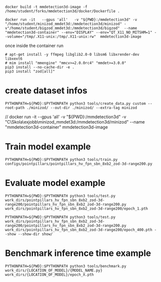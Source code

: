 ```shell
docker build -t mmdetection3d-image -f /home/student/forks/mmdetection3d/docker/Dockerfile .
```


```shell
docker run -it   --gpus 'all'   -v "${PWD}:/mmdetection3d" -v "/home/student/minizod_mmdet3d:/mmdetection3d/minizod" -v"/home/student/bigzod_mmdet3d:/mmdetection3d/bigzod"  --name "mmdetection3d-container" --env="DISPLAY" --env="QT_X11_NO_MITSHM=1" --volume="/tmp/.X11-unix:/tmp/.X11-unix:rw"  mmdetection3d-image
```

once inside the container run
```shell
# apt-get install -y ffmpeg libglib2.0-0 libsm6 libxrender-dev libxext6  
# mim install "mmengine" "mmcv>=2.0.0rc4" "mmdet>=3.0.0"
pip3 install --no-cache-dir -e .
pip3 install "zod[all]"
```

# create dataset infos
```shell
PYTHONPATH=${PWD}:$PYTHONPATH python3 tools/create_data.py custom --root-path ./minizod/ --out-dir ./minizod/ --extra-tag minizod
```
//  docker run -it   --gpus 'all'   -v "${PWD}:/mmdetection3d" -v "C\\Skola\exjobb\minizod_mmdet3d:/mmdetection3d/minizod"   --name "mmdetection3d-container"  mmdetection3d-image 

# Train model example
```shell
PYTHONPATH=${PWD}:$PYTHONPATH python3 tools/train.py configs/pointpillars/pointpillars_hv_fpn_sbn_8xb2_zod-3d-range200.py
```

# Evaluate model example
```shell
PYTHONPATH=${PWD}:$PYTHONPATH python3 tools/test.py work_dirs/pointpillars_hv_fpn_sbn_8xb2_zod-3d-range200/pointpillars_hv_fpn_sbn_8xb2_zod-3d-range200.py work_dirs/pointpillars_hv_fpn_sbn_8xb2_zod-3d-range200/epoch_1.pth

PYTHONPATH=${PWD}:$PYTHONPATH python3 tools/test.py work_dirs/pointpillars_hv_fpn_sbn_8xb2_zod-3d-range200/pointpillars_hv_fpn_sbn_8xb2_zod-3d-range200.py work_dirs/pointpillars_hv_fpn_sbn_8xb2_zod-3d-range200/epoch_400.pth --show --show-dir show/
```

# Benchmark inference time example 
```shell
PYTHONPATH=${PWD}:$PYTHONPATH python3 tools/benchmark.py work_dirs/{LOCATION_OF_MODEL}/{MODEL_NAME.py} work_dirs/{LOCATION_OF_MODEL}/epoch_X.pth
```